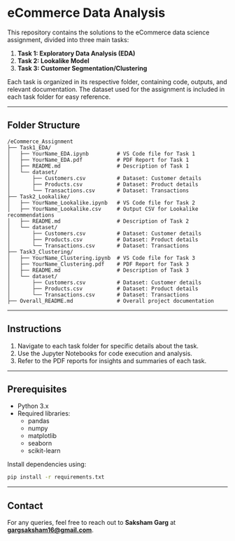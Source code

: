 # eCommerce Data Analysis

This repository contains the solutions to the eCommerce data science assignment, divided into three main tasks:
1. **Task 1: Exploratory Data Analysis (EDA)**
2. **Task 2: Lookalike Model**
3. **Task 3: Customer Segmentation/Clustering**

Each task is organized in its respective folder, containing code, outputs, and relevant documentation. The dataset used for the assignment is included in each task folder for easy reference.

---

## Folder Structure
```
/eCommerce_Assignment
├── Task1_EDA/
│   ├── YourName_EDA.ipynb         # VS Code file for Task 1
│   ├── YourName_EDA.pdf           # PDF Report for Task 1
│   ├── README.md                  # Description of Task 1
│   └── dataset/
│       ├── Customers.csv          # Dataset: Customer details
│       ├── Products.csv           # Dataset: Product details
│       └── Transactions.csv       # Dataset: Transactions
├── Task2_Lookalike/
│   ├── YourName_Lookalike.ipynb   # VS Code file for Task 2
│   ├── YourName_Lookalike.csv     # Output CSV for Lookalike recommendations
│   ├── README.md                  # Description of Task 2
│   └── dataset/
│       ├── Customers.csv          # Dataset: Customer details
│       ├── Products.csv           # Dataset: Product details
│       └── Transactions.csv       # Dataset: Transactions
├── Task3_Clustering/
│   ├── YourName_Clustering.ipynb  # VS Code file for Task 3
│   ├── YourName_Clustering.pdf    # PDF Report for Task 3
│   ├── README.md                  # Description of Task 3
│   └── dataset/
│       ├── Customers.csv          # Dataset: Customer details
│       ├── Products.csv           # Dataset: Product details
│       └── Transactions.csv       # Dataset: Transactions
├── Overall_README.md              # Overall project documentation
```

---

## Instructions
1. Navigate to each task folder for specific details about the task.
2. Use the Jupyter Notebooks for code execution and analysis.
3. Refer to the PDF reports for insights and summaries of each task.

---

## Prerequisites
- Python 3.x
- Required libraries:
  - pandas
  - numpy
  - matplotlib
  - seaborn
  - scikit-learn

Install dependencies using:
```bash
pip install -r requirements.txt
```
---

## Contact
For any queries, feel free to reach out to **Saksham Garg** at **gargsaksham16@gmail.com**.

